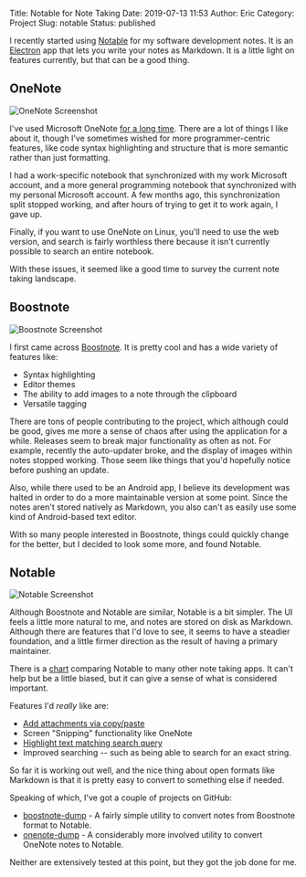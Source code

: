 Title: Notable for Note Taking
Date: 2019-07-13 11:53
Author: Eric
Category: Project
Slug: notable
Status: published

I recently started using [Notable](https://github.com/notable/notable) for my
software development notes. It is an [Electron](https://electronjs.org/) app
that lets you write your notes as Markdown. It is a little light on features
currently, but that can be a good thing.

## OneNote

![OneNote Screenshot]({static}/images/notable-onenote.png)

I've used Microsoft OneNote [for a long time](evernote-vs-onenote.md). There
are a lot of things I like about it, though I've sometimes wished for more
programmer-centric features, like code syntax highlighting and structure that
is more semantic rather than just formatting.

I had a work-specific notebook that synchronized with my work Microsoft
account, and a more general programming notebook that synchronized with my
personal Microsoft account. A few months ago, this synchronization split
stopped working, and after hours of trying to get it to work again, I gave up.

Finally, if you want to use OneNote on Linux, you'll need to use the web
version, and search is fairly worthless there because it isn't currently 
possible to search an entire notebook.

With these issues, it seemed like a good time to survey the current note taking landscape.

## Boostnote

![Boostnote Screenshot]({static}/images/notable-boostnote.png)

I first came across [Boostnote](https://boostnote.io/). It is pretty cool and
has a wide variety of features like:

* Syntax highlighting
* Editor themes
* The ability to add images to a note through the clipboard
* Versatile tagging

There are tons of people contributing to the project, which although could be
good, gives me more a sense of chaos after using the application for a while.
Releases seem to break major functionality as often as not. For example,
recently the auto-updater broke, and the display of images within notes stopped
working. Those seem like things that you'd hopefully notice before pushing an
update. 

Also, while there used to be an Android app, I believe its development was
halted in order to do a more maintainable version at some point. Since the
notes aren't stored natively as Markdown, you also can't as easily use some
kind of Android-based text editor.

With so many people interested in Boostnote, things could quickly change for
the better, but I decided to look some more, and found Notable.

## Notable

![Notable Screenshot]({static}/images/notable-notable.png)

Although Boostnote and Notable are similar, Notable is a bit simpler. The UI
feels a little more natural to me, and notes are stored on disk as Markdown.
Although there are features that I'd love to see, it seems to have a steadier
foundation, and a little firmer direction as the result of having a primary
maintainer.

There is a
[chart](https://raw.githubusercontent.com/notable/notable/master/resources/comparison/table.png)
comparing Notable to many other note taking apps. It can't help but be a little
biased, but it can give a sense of what is considered important.

Features I'd *really* like are:

* [Add attachments via copy/paste](https://github.com/notable/notable/issues/26)
* Screen "Snipping" functionality like OneNote
* [Highlight text matching search query](https://github.com/notable/notable/issues/243)
* Improved searching -- such as being able to search for an exact string.

So far it is working out well, and the nice thing about open formats like
Markdown is that it is pretty easy to convert to something else if needed.

Speaking of which, I've got a couple of projects on GitHub:

* [boostnote-dump](https://github.com/genericmoniker/boostnote-dump) - A fairly
 simple utility to convert notes from Boostnote format to Notable.
* [onenote-dump](https://github.com/genericmoniker/onenote-dump) - A
  considerably more involved utility to convert OneNote notes to Notable.

Neither are extensively tested at this point, but they got the job done for me.
